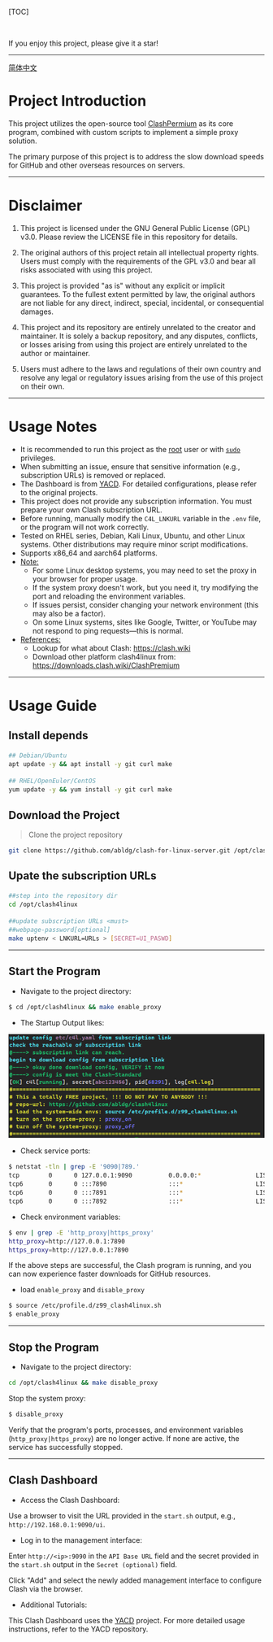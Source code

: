 [TOC]

<br>

If you enjoy this project, please give it a star!  


---
<div align="left">
  <!-- <a href="https://clash-for-linux-server.github.io">Website</a> • -->
  <a href="./README_zh.md">简体中文</a>
</div>

# Project Introduction

This project utilizes the open-source tool [ClashPermium]() as its core program, combined with custom scripts to implement a simple proxy solution.

The primary purpose of this project is to address the slow download speeds for GitHub and other overseas resources on servers.

---

# Disclaimer

1. This project is licensed under the GNU General Public License (GPL) v3.0. Please review the LICENSE file in this repository for details.

2. The original authors of this project retain all intellectual property rights. Users must comply with the requirements of the GPL v3.0 and bear all risks associated with using this project.

3. This project is provided "as is" without any explicit or implicit guarantees. To the fullest extent permitted by law, the original authors are not liable for any direct, indirect, special, incidental, or consequential damages.

4. This project and its repository are entirely unrelated to the creator and maintainer. It is solely a backup repository, and any disputes, conflicts, or losses arising from using this project are entirely unrelated to the author or maintainer.

5. Users must adhere to the laws and regulations of their own country and resolve any legal or regulatory issues arising from the use of this project on their own.

---

# Usage Notes

- It is recommended to run this project as the [root]() user or with [`sudo`]() privileges.
- When submitting an issue, ensure that sensitive information (e.g., subscription URLs) is removed or replaced.
- The Dashboard is from [YACD](https://github.com/haishanh/yacd). For detailed configurations, please refer to the original projects.
- This project does not provide any subscription information. You must prepare your own Clash subscription URL.
- Before running, manually modify the `C4L_LNKURL` variable in the `.env` file, or the program will not work correctly.
- Tested on RHEL series, Debian, Kali Linux, Ubuntu, and other Linux systems. Other distributions may require minor script modifications.
- Supports x86_64 and aarch64 platforms.
- [Note:]()
  - For some Linux desktop systems, you may need to set the proxy in your browser for proper usage.
  - If the system proxy doesn't work, but you need it, try modifying the port and reloading the environment variables.
  - If issues persist, consider changing your network environment (this may also be a factor).
  - On some Linux systems, sites like Google, Twitter, or YouTube may not respond to ping requests—this is normal.
- [References:]()
  - Lookup for what about Clash: <https://clash.wiki>
  - Download other platform clash4linux from: <https://downloads.clash.wiki/ClashPremium>
---

# Usage Guide

## Install depends

```bash
## Debian/Ubuntu
apt update -y && apt install -y git curl make

## RHEL/OpenEuler/CentOS
yum update -y && yum install -y git curl make
```

## Download the Project

> Clone the project repository

```bash
git clone https://github.com/abldg/clash-for-linux-server.git /opt/clash4linux
```

## Upate the subscription URLs

```bash
##step into the repository dir
cd /opt/clash4linux

##update subscription URLs <must>
##webpage-password[optional]
make uptenv < LNKURL=URLs > [SECRET=UI_PASWD]
```

---

## Start the Program

- Navigate to the project directory:

```bash
$ cd /opt/clash4linux && make enable_proxy
```

- The Startup Output likes:

![](doc/startup_en.png)

- Check service ports:

```bash
$ netstat -tln | grep -E '9090|789.'
tcp        0      0 127.0.0.1:9090          0.0.0.0:*               LISTEN     
tcp6       0      0 :::7890                 :::*                    LISTEN     
tcp6       0      0 :::7891                 :::*                    LISTEN     
tcp6       0      0 :::7892                 :::*                    LISTEN
```

- Check environment variables:

```bash
$ env | grep -E 'http_proxy|https_proxy'
http_proxy=http://127.0.0.1:7890
https_proxy=http://127.0.0.1:7890
```

If the above steps are successful, the Clash program is running, and you can now experience faster downloads for GitHub resources.

- load `enable_proxy` and `disable_proxy`

```bash
$ source /etc/profile.d/z99_clash4linux.sh
$ enable_proxy
```

---

## Stop the Program

- Navigate to the project directory:

```bash
cd /opt/clash4linux && make disable_proxy
```

Stop the system proxy:

```bash
$ disable_proxy
```

Verify that the program's ports, processes, and environment variables (`http_proxy|https_proxy`) are no longer active. If none are active, the service has successfully stopped.

---

## Clash Dashboard

- Access the Clash Dashboard:

Use a browser to visit the URL provided in the `start.sh` output, e.g., `http://192.168.0.1:9090/ui`.

- Log in to the management interface:

Enter `http://<ip>:9090` in the `API Base URL` field and the secret provided in the `start.sh` output in the `Secret (optional)` field.

Click "Add" and select the newly added management interface to configure Clash via the browser.

- Additional Tutorials:

This Clash Dashboard uses the [YACD](https://github.com/haishanh/yacd) project. For more detailed usage instructions, refer to the YACD repository.
